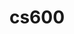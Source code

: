 ---
layout: course
title: cs600
permalink: /600/
description: Principles of Media Arts and Computer Science
---